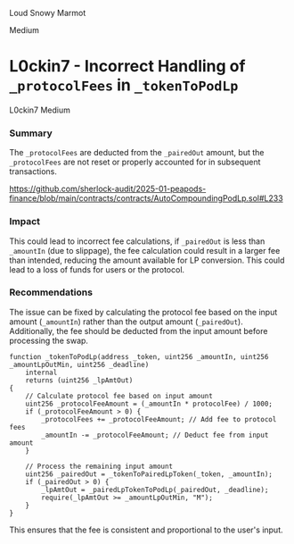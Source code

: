 Loud Snowy Marmot

Medium

# L0ckin7 - Incorrect Handling of `_protocolFees` in `_tokenToPodLp`

L0ckin7
Medium

### Summary

The `_protocolFees` are deducted from the `_pairedOut` amount, but the `_protocolFees` are not reset or properly accounted for in subsequent transactions.

https://github.com/sherlock-audit/2025-01-peapods-finance/blob/main/contracts/contracts/AutoCompoundingPodLp.sol#L233

### Impact

This could lead to incorrect fee calculations, if `_pairedOut` is less than `_amountIn` (due to slippage), the fee calculation could result in a larger fee than intended, reducing the amount available for LP conversion.
This could lead to a loss of funds for users or the protocol.

### Recommendations

The issue can be fixed by calculating the protocol fee based on the input amount (`_amountIn`) rather than the output amount (`_pairedOut`). Additionally, the fee should be deducted from the input amount before processing the swap.

```solidity
function _tokenToPodLp(address _token, uint256 _amountIn, uint256 _amountLpOutMin, uint256 _deadline)
    internal
    returns (uint256 _lpAmtOut)
{
    // Calculate protocol fee based on input amount
    uint256 _protocolFeeAmount = (_amountIn * protocolFee) / 1000;
    if (_protocolFeeAmount > 0) {
        _protocolFees += _protocolFeeAmount; // Add fee to protocol fees
        _amountIn -= _protocolFeeAmount; // Deduct fee from input amount
    }

    // Process the remaining input amount
    uint256 _pairedOut = _tokenToPairedLpToken(_token, _amountIn);
    if (_pairedOut > 0) {
        _lpAmtOut = _pairedLpTokenToPodLp(_pairedOut, _deadline);
        require(_lpAmtOut >= _amountLpOutMin, "M");
    }
}
```
This ensures that the fee is consistent and proportional to the user's input.